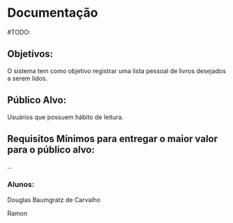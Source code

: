 
# Documentação


#TODO: 
## Objetivos: 
O sistema tem como objetivo registrar uma lista pessoal de livros desejados a serem lidos.

## Público Alvo: 
Usuários que possuem hábito de leitura.

## Requisitos Mínimos para entregar o maior valor para o público alvo:
...


### Alunos:
Douglas Baumgratz de Carvalho

Ramon